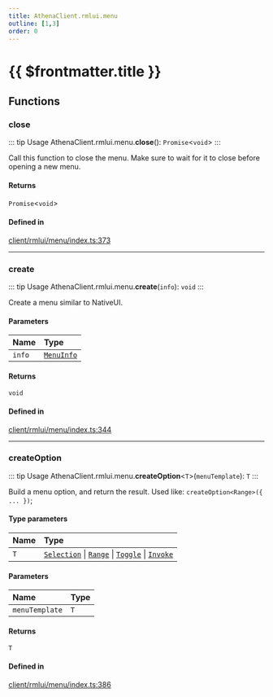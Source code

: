 ```yaml
---
title: AthenaClient.rmlui.menu
outline: [1,3]
order: 0
---
```


# {{ $frontmatter.title }}


## Functions

### close

::: tip Usage
AthenaClient.rmlui.menu.**close**(): `Promise`<`void`\>
:::

Call this function to close the menu.
Make sure to wait for it to close before opening a new menu.

#### Returns

`Promise`<`void`\>

#### Defined in

[client/rmlui/menu/index.ts:373](https://github.com/Stuyk/altv-athena/blob/acd5f2f/src/core/client/rmlui/menu/index.ts#L373)

___

### create

::: tip Usage
AthenaClient.rmlui.menu.**create**(`info`): `void`
:::

Create a menu similar to NativeUI.

#### Parameters

| Name | Type |
| :------ | :------ |
| `info` | [`MenuInfo`](../interfaces/client_rmlui_menu_menuInterfaces_MenuInfo.md) |

#### Returns

`void`

#### Defined in

[client/rmlui/menu/index.ts:344](https://github.com/Stuyk/altv-athena/blob/acd5f2f/src/core/client/rmlui/menu/index.ts#L344)

___

### createOption

::: tip Usage
AthenaClient.rmlui.menu.**createOption**<`T`\>(`menuTemplate`): `T`
:::

Build a menu option, and return the result.
Used like: `createOption<Range>({ ... })`;

#### Type parameters

| Name | Type |
| :------ | :------ |
| `T` | [`Selection`](../interfaces/client_rmlui_menu_menuInterfaces_Selection.md) \| [`Range`](../interfaces/client_rmlui_menu_menuInterfaces_Range.md) \| [`Toggle`](../interfaces/client_rmlui_menu_menuInterfaces_Toggle.md) \| [`Invoke`](../interfaces/client_rmlui_menu_menuInterfaces_Invoke.md) |

#### Parameters

| Name | Type |
| :------ | :------ |
| `menuTemplate` | `T` |

#### Returns

`T`

#### Defined in

[client/rmlui/menu/index.ts:386](https://github.com/Stuyk/altv-athena/blob/acd5f2f/src/core/client/rmlui/menu/index.ts#L386)
